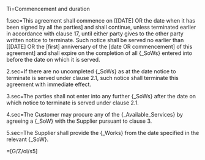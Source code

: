 Ti=Commencement and duration

1.sec=This agreement shall commence on [[DATE] OR the date when it has been signed by all the parties] and shall continue, unless terminated earlier in accordance with clause 17, until either party gives to the other party written notice to terminate. Such notice shall be served no earlier than [[DATE] OR the [first] anniversary of the [date OR commencement] of this agreement] and shall expire on the completion of all {_SoWs} entered into before the date on which it is served.

2.sec=If there are no uncompleted {_SoWs} as at the date notice to terminate is served under clause 2.1, such notice shall terminate this agreement with immediate effect.

3.sec=The parties shall not enter into any further {_SoWs} after the date on which notice to terminate is served under clause 2.1.

4.sec=The Customer may procure any of the {_Available_Services} by agreeing a {_SoW} with the Supplier pursuant to clause 3.

5.sec=The Supplier shall provide the {_Works} from the date specified in the relevant {_SoW}.

=[G/Z/ol/s5]
